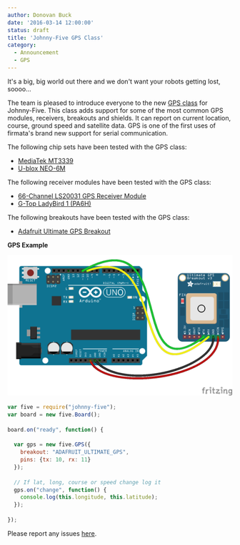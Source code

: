 ```yaml
---
author: Donovan Buck
date: '2016-03-14 12:00:00'
status: draft
title: 'Johnny-Five GPS Class'
category:
  - Announcement
  - GPS
---
```


It's a big, big world out there and we don't want your robots getting lost, soooo...

The team is pleased to introduce everyone to the new [GPS class](http://johnny-five.io/api/gps/) for Johnny-Five. This class adds support for some of the most common GPS modules, receivers, breakouts and shields. It can report on current location, course, ground speed and satellite data. GPS is one of the first uses of firmata's brand new support for serial communication.

The following chip sets have been tested with the GPS class:
- [MediaTek MT3339](http://www.mediatek.com/en/products/connectivity/gps/mt3339)
- [U-blox NEO-6M](https://www.u-blox.com/en/product/neo-6-series)

The following receiver modules have been tested with the GPS class:
- [66-Channel LS20031 GPS Receiver Module](https://www.pololu.com/product/2138)
- [G-Top LadyBird 1 (PA6H)](http://www.gtop-tech.com/en/product/LadyBird-1-PA6H/MT3339_GPS_Module_04.html)

The following breakouts have been tested with the GPS class:
- [Adafruit Ultimate GPS Breakout](https://www.adafruit.com/products/746)

**GPS Example**

![gps.png](https://raw.githubusercontent.com/rwaldron/johnny-five/master/docs/breadboard/gps-adafruit.png)

```js
var five = require("johnny-five");
var board = new five.Board();

board.on("ready", function() {

  var gps = new five.GPS({
    breakout: "ADAFRUIT_ULTIMATE_GPS",
    pins: {tx: 10, rx: 11}
  });

  // If lat, long, course or speed change log it
  gps.on("change", function() {
    console.log(this.longitude, this.latitude);
  });

});
```

Please report any issues [here](https://github.com/rwaldron/johnny-five/issues).
